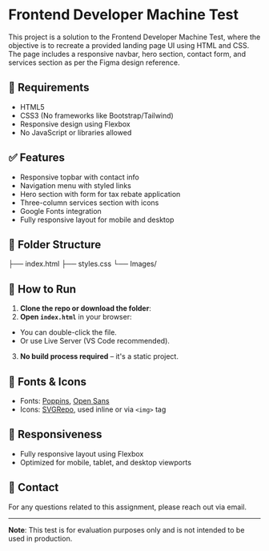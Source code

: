 
# Frontend Developer Machine Test

This project is a solution to the Frontend Developer Machine Test, where the objective is to recreate a provided landing page UI using HTML and CSS. The page includes a responsive navbar, hero section, contact form, and services section as per the Figma design reference.

## 📌 Requirements

- HTML5
- CSS3 (No frameworks like Bootstrap/Tailwind)
- Responsive design using Flexbox
- No JavaScript or libraries allowed

## ✅ Features

- Responsive topbar with contact info
- Navigation menu with styled links
- Hero section with form for tax rebate application
- Three-column services section with icons
- Google Fonts integration
- Fully responsive layout for mobile and desktop

## 📂 Folder Structure

├── index.html
├── styles.css
└── Images/
## 🚀 How to Run

1. **Clone the repo or download the folder**:
2. **Open `index.html`** in your browser:
- You can double-click the file.
- Or use Live Server (VS Code recommended).

3. **No build process required** – it's a static project.

## 🎨 Fonts & Icons

- Fonts: [Poppins](https://fonts.google.com/specimen/Poppins), [Open Sans](https://fonts.google.com/specimen/Open+Sans)
- Icons: [SVGRepo](https://www.svgrepo.com/), used inline or via `<img>` tag

## 📱 Responsiveness

- Fully responsive layout using Flexbox
- Optimized for mobile, tablet, and desktop viewports

## 📧 Contact

For any questions related to this assignment, please reach out via email.

---

**Note**: This test is for evaluation purposes only and is not intended to be used in production.
